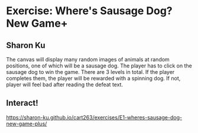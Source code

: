 # Exercise: Where's Sausage Dog? New Game+
## Sharon Ku

The canvas will display many random images of animals at random positions, one of which will be a sausage dog.
The player has to click on the sausage dog to win the game.
There are 3 levels in total. If the player completes them, the player will be rewarded with a spinning dog.
If not, player will feel bad after reading the defeat text.

## Interact!
https://sharon-ku.github.io/cart263/exercises/E1-wheres-sausage-dog-new-game-plus/
